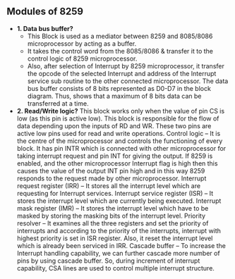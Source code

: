 ## Modules of 8259
- **1. Data bus buffer?** 
  - This Block is used as a mediator between 8259 and 8085/8086 microprocessor by acting as a buffer. 
  - It takes the control word from the 8085/8086 & transfer it to the control logic of 8259 microprocessor.
  -  Also, after selection of Interrupt by 8259 microprocessor, it transfer the opcode of the selected Interrupt and address of the Interrupt service sub routine to the other connected microprocessor. The data bus buffer consists of 8 bits represented as D0-D7 in the block diagram. Thus, shows that a maximum of 8 bits data can be transferred at a time.
- **2. Read/Write logic?** 
This block works only when the value of pin CS is low (as this pin is active low). This block is responsible for the flow of data depending upon the inputs of RD and WR. These two pins are active low pins used for read and write operations.
Control logic –
It is the centre of the microprocessor and controls the functioning of every block. It has pin INTR which is connected with other microprocessor for taking interrupt request and pin INT for giving the output. If 8259 is enabled, and the other microprocessor Interrupt flag is high then this causes the value of the output INT pin high and in this way 8259 responds to the request made by other microprocessor.
Interrupt request register (IRR) –
It stores all the interrupt level which are requesting for Interrupt services.
Interrupt service register (ISR) –
It stores the interrupt level which are currently being executed.
Interrupt mask register (IMR) –
It stores the interrupt level which have to be masked by storing the masking bits of the interrupt level.
Priority resolver –
It examines all the three registers and set the priority of interrupts and according to the priority of the interrupts, interrupt with highest priority is set in ISR register. Also, it reset the interrupt level which is already been serviced in IRR.
Cascade buffer –
To increase the Interrupt handling capability, we can further cascade more number of pins by using cascade buffer. So, during increment of interrupt capability, CSA lines are used to control multiple interrupt structure.
